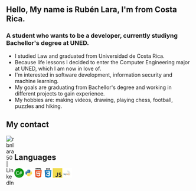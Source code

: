## Hello, My name is Rubén Lara, I'm from Costa Rica.
### A student who wants to be a developer, currently studiyng Bachellor's degree at UNED.

- I studied Law and graduated from Universidad de Costa Rica.
- Because life lessons I decided to enter the Computer Engineering major at UNED, which I am now in love of.
- I'm interested in software development, information security and machine learning.
- My goals are graduating from Bachellor's degree and working in different projects to gain experience.
- My hobbies are: making videos, drawing, playing chess, football, puzzles and hiking.

## My contact

[<img align="left" alt="rbnlara50 | LinkedIn" width="22px" src="https://cdn.jsdelivr.net/npm/simple-icons@v3/icons/linkedin.svg" />][linkedin]

<br/>

## Languages
<img align="left" alt="C#" width="26px" src="https://raw.githubusercontent.com/github/explore/80688e429a7d4ef2fca1e82350fe8e3517d3494d/topics/csharp/csharp.png"/>
<img align="left" alt="Python" width="26px" src="https://raw.githubusercontent.com/github/explore/80688e429a7d4ef2fca1e82350fe8e3517d3494d/topics/python/python.png"/>
<img align="left" alt="HTML5" width="26px" src="https://raw.githubusercontent.com/github/explore/80688e429a7d4ef2fca1e82350fe8e3517d3494d/topics/html/html.png" />
<img align="left" alt="CSS3" width="26px" src="https://raw.githubusercontent.com/github/explore/80688e429a7d4ef2fca1e82350fe8e3517d3494d/topics/css/css.png" />
<img align="left" alt="JavaScript" width="26px" src="https://raw.githubusercontent.com/github/explore/80688e429a7d4ef2fca1e82350fe8e3517d3494d/topics/javascript/javascript.png" />
<img align="left" alt="MySQL" width="26px" src="https://raw.githubusercontent.com/github/explore/80688e429a7d4ef2fca1e82350fe8e3517d3494d/topics/mysql/mysql.png" />





[linkedin]: https://linkedin.com/in/rbnlara50
